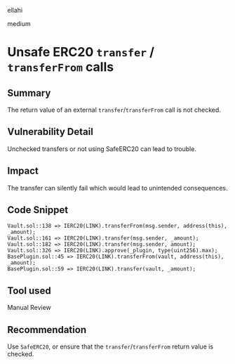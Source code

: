 ellahi

medium

# Unsafe ERC20 `transfer` / `transferFrom` calls

## Summary
The return value of an external `transfer`/`transferFrom` call is not checked.

## Vulnerability Detail
Unchecked transfers or not using SafeERC20 can lead to trouble.

## Impact
The transfer can silently fail which would lead to unintended consequences.

## Code Snippet
```solidity
Vault.sol::138 => IERC20(LINK).transferFrom(msg.sender, address(this), _amount);
Vault.sol::161 => IERC20(LINK).transfer(msg.sender, _amount);
Vault.sol::182 => IERC20(LINK).transfer(msg.sender, amount);
Vault.sol::326 => IERC20(LINK).approve(_plugin, type(uint256).max);
BasePlugin.sol::45 => IERC20(LINK).transferFrom(vault, address(this), _amount);
BasePlugin.sol::59 => IERC20(LINK).transfer(vault, _amount);
```
## Tool used

Manual Review

## Recommendation
Use `SafeERC20`, or ensure that the `transfer`/`transferFrom` return value is checked.
